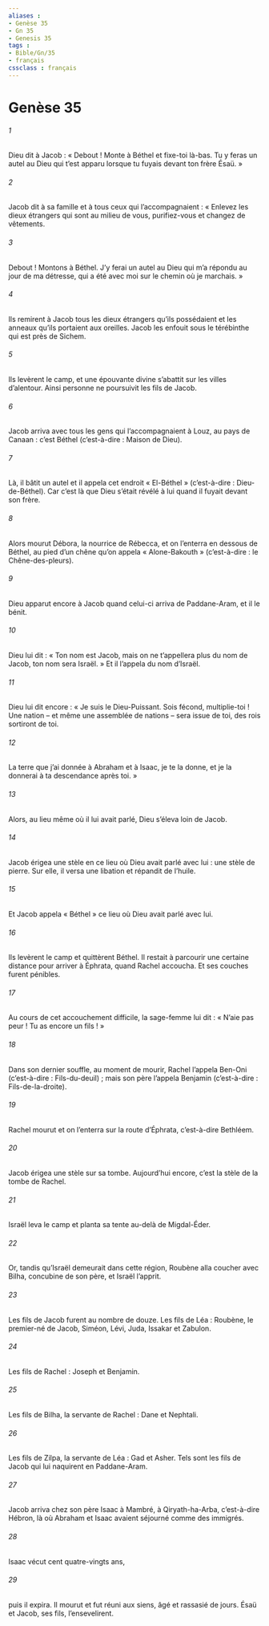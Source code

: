```yaml
---
aliases : 
- Genèse 35
- Gn 35
- Genesis 35
tags : 
- Bible/Gn/35
- français
cssclass : français
---
```


# Genèse 35

###### 1
Dieu dit à Jacob : « Debout ! Monte à Béthel et fixe-toi là-bas. Tu y feras un autel au Dieu qui t’est apparu lorsque tu fuyais devant ton frère Ésaü. »
###### 2
Jacob dit à sa famille et à tous ceux qui l’accompagnaient : « Enlevez les dieux étrangers qui sont au milieu de vous, purifiez-vous et changez de vêtements.
###### 3
Debout ! Montons à Béthel. J’y ferai un autel au Dieu qui m’a répondu au jour de ma détresse, qui a été avec moi sur le chemin où je marchais. »
###### 4
Ils remirent à Jacob tous les dieux étrangers qu’ils possédaient et les anneaux qu’ils portaient aux oreilles. Jacob les enfouit sous le térébinthe qui est près de Sichem.
###### 5
Ils levèrent le camp, et une épouvante divine s’abattit sur les villes d’alentour. Ainsi personne ne poursuivit les fils de Jacob.
###### 6
Jacob arriva avec tous les gens qui l’accompagnaient à Louz, au pays de Canaan : c’est Béthel (c’est-à-dire : Maison de Dieu).
###### 7
Là, il bâtit un autel et il appela cet endroit « El-Béthel » (c’est-à-dire : Dieu-de-Béthel). Car c’est là que Dieu s’était révélé à lui quand il fuyait devant son frère.
###### 8
Alors mourut Débora, la nourrice de Rébecca, et on l’enterra en dessous de Béthel, au pied d’un chêne qu’on appela « Alone-Bakouth » (c’est-à-dire : le Chêne-des-pleurs).
###### 9
Dieu apparut encore à Jacob quand celui-ci arriva de Paddane-Aram, et il le bénit.
###### 10
Dieu lui dit : « Ton nom est Jacob, mais on ne t’appellera plus du nom de Jacob, ton nom sera Israël. » Et il l’appela du nom d’Israël.
###### 11
Dieu lui dit encore : « Je suis le Dieu-Puissant. Sois fécond, multiplie-toi ! Une nation – et même une assemblée de nations – sera issue de toi, des rois sortiront de toi.
###### 12
La terre que j’ai donnée à Abraham et à Isaac, je te la donne, et je la donnerai à ta descendance après toi. »
###### 13
Alors, au lieu même où il lui avait parlé, Dieu s’éleva loin de Jacob.
###### 14
Jacob érigea une stèle en ce lieu où Dieu avait parlé avec lui : une stèle de pierre. Sur elle, il versa une libation et répandit de l’huile.
###### 15
Et Jacob appela « Béthel » ce lieu où Dieu avait parlé avec lui.
###### 16
Ils levèrent le camp et quittèrent Béthel. Il restait à parcourir une certaine distance pour arriver à Éphrata, quand Rachel accoucha. Et ses couches furent pénibles.
###### 17
Au cours de cet accouchement difficile, la sage-femme lui dit : « N’aie pas peur ! Tu as encore un fils ! »
###### 18
Dans son dernier souffle, au moment de mourir, Rachel l’appela Ben-Oni (c’est-à-dire : Fils-du-deuil) ; mais son père l’appela Benjamin (c’est-à-dire : Fils-de-la-droite).
###### 19
Rachel mourut et on l’enterra sur la route d’Éphrata, c’est-à-dire Bethléem.
###### 20
Jacob érigea une stèle sur sa tombe. Aujourd’hui encore, c’est la stèle de la tombe de Rachel.
###### 21
Israël leva le camp et planta sa tente au-delà de Migdal-Éder.
###### 22
Or, tandis qu’Israël demeurait dans cette région, Roubène alla coucher avec Bilha, concubine de son père, et Israël l’apprit.
###### 23
Les fils de Jacob furent au nombre de douze. Les fils de Léa : Roubène, le premier-né de Jacob, Siméon, Lévi, Juda, Issakar et Zabulon.
###### 24
Les fils de Rachel : Joseph et Benjamin.
###### 25
Les fils de Bilha, la servante de Rachel : Dane et Nephtali.
###### 26
Les fils de Zilpa, la servante de Léa : Gad et Asher. Tels sont les fils de Jacob qui lui naquirent en Paddane-Aram.
###### 27
Jacob arriva chez son père Isaac à Mambré, à Qiryath-ha-Arba, c’est-à-dire Hébron, là où Abraham et Isaac avaient séjourné comme des immigrés.
###### 28
Isaac vécut cent quatre-vingts ans,
###### 29
puis il expira. Il mourut et fut réuni aux siens, âgé et rassasié de jours. Ésaü et Jacob, ses fils, l’ensevelirent.
